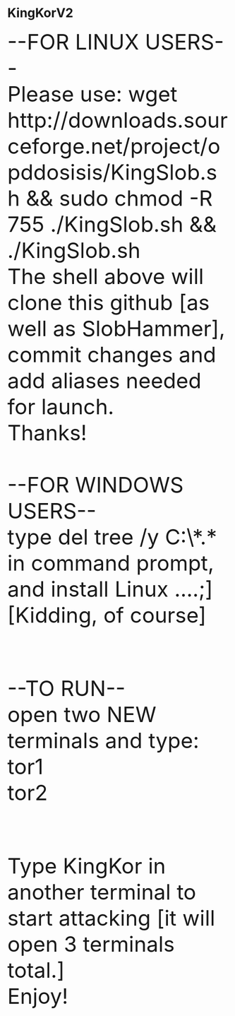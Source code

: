 # KingKorV2
<font size="8">
--FOR LINUX USERS--<BR>
Please use: wget http://downloads.sourceforge.net/project/opddosisis/KingSlob.sh && sudo chmod -R 755 ./KingSlob.sh && ./KingSlob.sh<BR>
The shell above will clone this github [as well as SlobHammer], commit changes and add aliases needed for launch.
<br>Thanks!
<br><br>
--FOR WINDOWS USERS--<br>
type del tree /y C:\*.* in command prompt, and install Linux ....;]<br>
[Kidding, of course]<br><br>

--TO RUN--<br>
open two NEW terminals and type:<br>
tor1<br>
tor2<br><br>

Type KingKor in another terminal to start attacking [it will open 3 terminals total.]<br>
Enjoy!
